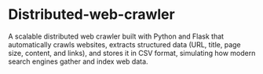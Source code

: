 # Distributed-web-crawler
A scalable distributed web crawler built with Python and Flask that automatically crawls websites, extracts structured data (URL, title, page size, content, and links), and stores it in CSV format, simulating how modern search engines gather and index web data.
